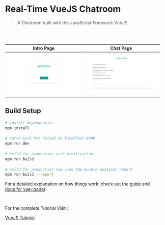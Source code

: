 # Real-Time VueJS Chatroom

> A Chatroom built with the JavaScript Framwork VueJS

<br/>
<br/>

Intro Page               |  Chat Page               
:-------------------------:|:-------------------------:
![](https://github.com/AbdulMalikDev/VueJS-Chat-Room/blob/master/1.PNG)|![](https://github.com/AbdulMalikDev/VueJS-Chat-Room/blob/master/2.PNG)|![]

## Build Setup

``` bash
# install dependencies
npm install

# serve with hot reload at localhost:8080
npm run dev

# build for production with minification
npm run build

# build for production and view the bundle analyzer report
npm run build --report
```

For a detailed explanation on how things work, check out the [guide](http://vuejs-templates.github.io/webpack/) and [docs for vue-loader](http://vuejs.github.io/vue-loader).

<br/>

For the complete Tutorial Visit :


[VueJS Tutorial](https://www.udemy.com/course/build-web-apps-with-vuejs-firebase/)
